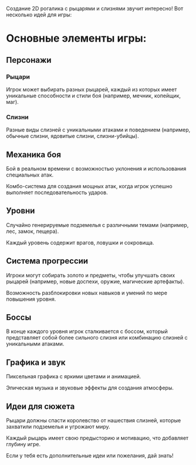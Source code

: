 Создание 2D рогалика с рыцарями и слизнями звучит интересно! Вот несколько идей для игры:

# Основные элементы игры:


## Персонажи

### Рыцари
Игрок может выбирать разных рыцарей, каждый из которых имеет уникальные способности и стили боя (например, мечник, копейщик, маг).

### Слизни
Разные виды слизней с уникальными атаками и поведением (например, обычные слизни, ядовитые слизни, слизни-убийцы).

## Механика боя

Бой в реальном времени с возможностью уклонения и использования специальных атак.

Комбо-система для создания мощных атак, когда игрок успешно выполняет последовательность ударов.

## Уровни

Случайно генерируемые подземелья с различными темами (например, лес, замок, пещера).

Каждый уровень содержит врагов, ловушки и сокровища.

## Система прогрессии

Игроки могут собирать золото и предметы, чтобы улучшать своих рыцарей (например, новые доспехи, оружие, магические артефакты).

Возможность разблокировки новых навыков и умений по мере повышения уровня.

## Боссы

В конце каждого уровня игрок сталкивается с боссом, который представляет собой более сильного слизня или комбинацию слизней с уникальными атаками.

## Графика и звук

Пиксельная графика с яркими цветами и анимацией.

Эпическая музыка и звуковые эффекты для создания атмосферы.

## Идеи для сюжета

Рыцари должны спасти королевство от нашествия слизней, которые захватили подземелья и угрожают миру.

Каждый рыцарь имеет свою предысторию и мотивацию, что добавляет глубину игре.

Если у тебя есть дополнительные идеи или пожелания, дай знать!